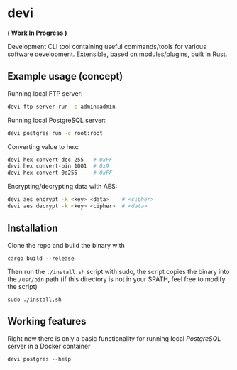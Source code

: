 # devi

**( Work In Progress )**

Development CLI tool containing useful commands/tools for various software development. Extensible, based on modules/plugins, built in Rust. 

## Example usage (concept)
Running local FTP server:
```sh
devi ftp-server run -c admin:admin
```
Running local PostgreSQL server:
```sh
devi postgres run -c root:root
```

Converting value to hex:
```sh
devi hex convert-dec 255   # 0xFF
devi hex convert-bin 1001  # 0x9
devi hex convert 0d255     # 0xFF
```

Encrypting/decrypting data with AES:
```sh
devi aes encrypt -k <key> <data>    # <cipher>
devi aes decrypt -k <key> <cipher>  # <data>
```

## Installation

Clone the repo and build the binary with
```
cargo build --release
```
Then run the `./install.sh` script with sudo, the script copies the binary into the `/usr/bin` path (if this directory is not in your $PATH, feel free to modify the script)
```
sudo ./install.sh
```

## Working features

Right now there is only a basic functionality for running local *PostgreSQL* server in a Docker container
```
devi postgres --help
```
